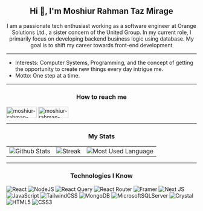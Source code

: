 <h2 align="center">Hi 👋, I'm Moshiur Rahman Taz Mirage</h2>
<p align="center">I am a passionate tech enthusiast working as a software engineer at Orange Solutions Ltd., a sister concern of the United Group. In my current role, I primarily focus on developing backend business logic using database. My goal is to shift my career towards front-end development</p>
<hr />

- Interests: Computer Systems, Programming, and the concept of getting the opportunity to create new things every day intrigue me.
- Motto: One step at a time.

<hr/>



<h3 align="center">How to reach me</h3>

 <!-- [LinkedIn](https://www.linkedin.com/in/moshiur-rahman-mirage-085059154/) 
 &nbsp;&nbsp;&nbsp;*[Gmail](mailto:moshiur.mirage@gmail.com)* -->

<p align="left">
<a href="https://linkedin.com/in/moshiur-rahman-mirage-085059154" target="blank"><img align="center" src="https://img.shields.io/badge/LinkedIn-0077B5?style=for-the-badge&logo=linkedin&logoColor=white" alt="moshiur-rahman-mirage-085059154" height="30" width="80" /></a>
<!-- <a href="https://www.leetcode.com/moshiur-rahman-mirage" target="blank"><img align="center" src="https://raw.githubusercontent.com/rahuldkjain/github-profile-readme-generator/master/src/images/icons/Social/leet-code.svg" alt="moshiur-rahman-mirage" height="30" width="40" /></a> -->
<a href="mailto:moshiur.mirage@gmail.com" target="blank"><img align="center" src="https://img.shields.io/badge/Gmail-D14836?style=for-the-badge&logo=gmail&logoColor=white" alt="moshiur-rahman-mirage" height="30" width="80" /></a>
</p> 

<hr/>

<h3 align="center">My Stats</h3>


| |       | |
| ----------- | ----------- |-------------------|
| ![Github Stats](https://github-readme-stats.vercel.app/api?username=moshiur-rahman-mirage&theme=default&show_icons=true&hide_border=true&count_private=true) | ![Streak](https://github-readme-streak-stats.herokuapp.com/?user=moshiur-rahman-mirage&theme=default&hide_border=true) | ![Most Used Language](https://github-readme-stats.vercel.app/api/top-langs/?username=moshiur-rahman-mirage&theme=default&show_icons=true&hide_border=true&layout=compact)|

<hr/>

<h3 align="center">Technologies I Know</h3>

![React](https://img.shields.io/badge/react-%2320232a.svg?style=for-the-badge&logo=react&logoColor=%2361DAFB) ![NodeJS](https://img.shields.io/badge/node.js-6DA55F?style=for-the-badge&logo=node.js&logoColor=white)
![React Query](https://img.shields.io/badge/-React%20Query-FF4154?style=for-the-badge&logo=react%20query&logoColor=white) ![React Router](https://img.shields.io/badge/React_Router-CA4245?style=for-the-badge&logo=react-router&logoColor=white)
![Framer](https://img.shields.io/badge/Framer-black?style=for-the-badge&logo=framer&logoColor=blue)
 ![Next JS](https://img.shields.io/badge/Next-black?style=for-the-badge&logo=next.js&logoColor=white)
![JavaScript](https://img.shields.io/badge/javascript-%23323330.svg?style=for-the-badge&logo=javascript&logoColor=%23F7DF1E) ![TailwindCSS](https://img.shields.io/badge/tailwindcss-%2338B2AC.svg?style=for-the-badge&logo=tailwind-css&logoColor=white) ![MongoDB](https://img.shields.io/badge/MongoDB-%234ea94b.svg?style=for-the-badge&logo=mongodb&logoColor=white) ![MicrosoftSQLServer](https://img.shields.io/badge/Microsoft%20SQL%20Server-CC2927?style=for-the-badge&logo=microsoft%20sql%20server&logoColor=white) ![Crystal](https://img.shields.io/badge/crystal-%23000000.svg?style=for-the-badge&logo=crystal&logoColor=white) ![HTML5](https://img.shields.io/badge/html5-%23E34F26.svg?style=for-the-badge&logo=html5&logoColor=white) ![CSS3](https://img.shields.io/badge/css3-%231572B6.svg?style=for-the-badge&logo=css3&logoColor=white) 




<!--START_SECTION:activity-->